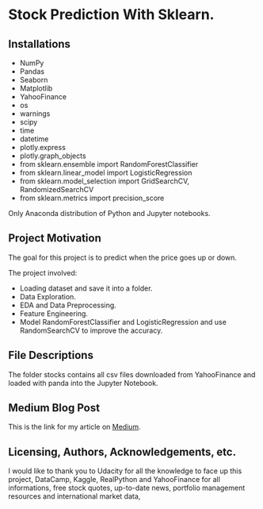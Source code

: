 # Stock Prediction With Sklearn.

## Installations
 - NumPy
 - Pandas
 - Seaborn
 - Matplotlib
 - YahooFinance
 - os
 - warnings
 - scipy
 - time
 - datetime
 - plotly.express
 - plotly.graph_objects
 - from sklearn.ensemble import RandomForestClassifier
 - from sklearn.linear_model import LogisticRegression
 - from sklearn.model_selection import GridSearchCV, RandomizedSearchCV
 - from sklearn.metrics import precision_score
 
Only Anaconda distribution of Python and Jupyter notebooks.

## Project Motivation
The goal for this project is to predict when the price goes up or down.

The project involved:
 - Loading dataset and save it into a folder.
 - Data Exploration.
 - EDA and Data Preprocessing.
 - Feature Engineering.
 - Model RandomForestClassifier and LogisticRegression and use RandomSearchCV to improve the accuracy.

## File Descriptions
The folder stocks contains all csv files downloaded from YahooFinance and loaded with panda into the Jupyter Notebook.

## Medium Blog Post 
This is the link for my article on [Medium]().

## Licensing, Authors, Acknowledgements, etc.
I would like to thank you to Udacity for all the knowledge to face up this project, DataCamp, Kaggle, RealPython and YahooFinance for all informations, free stock quotes, up-to-date news, portfolio management resources and international market data,
